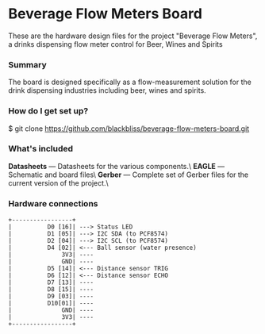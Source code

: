 # Beverage Flow Meters Board #

These are the hardware design files for the project "Beverage Flow Meters", a drinks dispensing flow meter control for Beer, Wines and Spirits

### Summary ###
The board is designed specifically as a flow-measurement solution for the drink dispensing industries including beer, wines and spirits.

### How do I get set up? ###

$ git clone https://github.com/blackbliss/beverage-flow-meters-board.git

### What's included ###

**Datasheets** — Datasheets for the various components.\\
**EAGLE** — Schematic and board files\\
**Gerber** — Complete set of Gerber files for the current version of the project.\\

### Hardware connections ###

    +-----------------+
    |          D0 [16]| ---> Status LED
    |          D1 [05]| ---> I2C SDA (to PCF8574)
    |          D2 [04]| ---> I2C SCL (to PCF8574)
    |          D4 [02]| <--- Ball sensor (water presence)
    |              3V3| ----
    |              GND| ----
    |          D5 [14]| <--- Distance sensor TRIG
    |          D6 [12]| <--- Distance sensor ECHO
    |          D7 [13]| ----
    |          D8 [15]| ----
    |          D9 [03]| ----
    |          D10[01]| ----
    |              GND| ----
    |              3V3| ----
    +-----------------+
